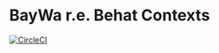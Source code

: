 BayWa r.e. Behat Contexts
=========================

[![CircleCI](https://circleci.com/gh/baywa-re-lusy/behat-contexts/tree/main.svg?style=svg)](https://circleci.com/gh/baywa-re-lusy/behat-contexts/tree/main)
